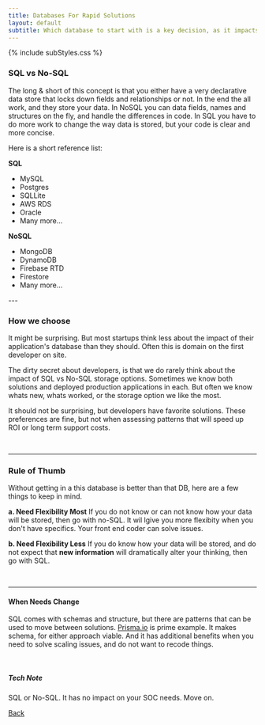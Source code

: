 ```yaml
---
title: Databases For Rapid Solutions
layout: default
subtitle: Which database to start with is a key decision, as it impacts the technology you can select, the pattern of storage and the frameworks that work the best.
---
```


{% include subStyles.css %}

### SQL vs No-SQL
The long & short of this concept is that you either have a very
declarative data store that locks down fields and relationships or not.
In the end the all work, and they store your data. In NoSQL you can data 
fields, names and structures on the fly, and handle the differences in code. In SQL
you have to do more work to change the way data is stored, but your code is
clear and more concise.

Here is a short reference list:

<div class="row">
    <div class="col-6">
        <b>
            SQL
        </b>
        <ul>
            <li>MySQL</li>
            <li>Postgres</li>
            <li>SQLLite</li>
            <li>AWS RDS</li>
            <li>Oracle</li>
            <li>Many more...</li>
        </ul>
    </div>
    <div class="col-6">
       <b>
            NoSQL
        </b>
        <ul>
            <li>MongoDB</li>
            <li>DynamoDB</li>
            <li>Firebase RTD</li>
            <li>Firestore</li>
            <li>Many more...</li>
        </ul>
    </div>
</div>
---

### How we choose
It might be surprising. But most startups think less about the impact of
their application's database than they should. Often this is domain on the
first developer on site.

The dirty secret about developers, is that we do rarely think about
the impact of SQL vs No-SQL storage options. Sometimes we know both solutions
and deployed production applications in each. But often we know whats new, whats
worked, or the storage option we like the most.

It should not be surprising, but developers have favorite solutions. These 
preferences are fine, but not when assessing patterns that will speed up ROI
or long term support costs.

<br>


--- 
### Rule of Thumb
Without getting in a this database is better than that DB, here are a 
few things to keep in mind.

__a. Need Flexibility Most__
If you do not know or can not know how your data will be stored, then go with no-SQL. It wil lgive you more flexibity when you don't have specifics. Your front end coder can solve issues.

__b. Need Flexibility Less__
If you do know how your data will be stored, and do not expect that __new information__
will dramatically alter your thinking, then go with SQL.

<br>

---

#### When Needs Change
SQL comes with schemas and structure, but there are patterns that can
be used to move between solutions. [Prisma.io](https://www.prisma.io/) is prime example. It makes
schema, for either approach viable. And it has additional benefits when you
need to solve scaling issues, and do not want to recode things.

<br>

<div class="tech-note">
    <h5>
      Tech Note
    </h5>
    <p>
        SQL or No-SQL. It has no impact on your SOC needs. Move on.
    </p>
</div>

[Back](/recipes)